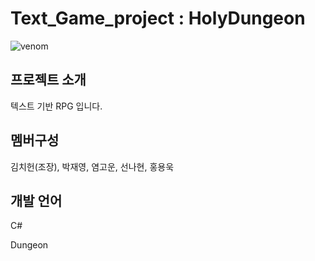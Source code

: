 # Text_Game_project : HolyDungeon
![venom](https://capsule-render.vercel.app/api?type=venom&height=200&text=Holy%20Dungeon.&fontSize=70&color=0:8871e5,100:b678c4&stroke=b678c4)



## 프로젝트 소개
텍스트 기반 RPG 입니다.
<br>

## 멤버구성
김치헌(조장), 박재영, 염고운, 선나현, 홍용욱

## 개발 언어
C# 

Dungeon


